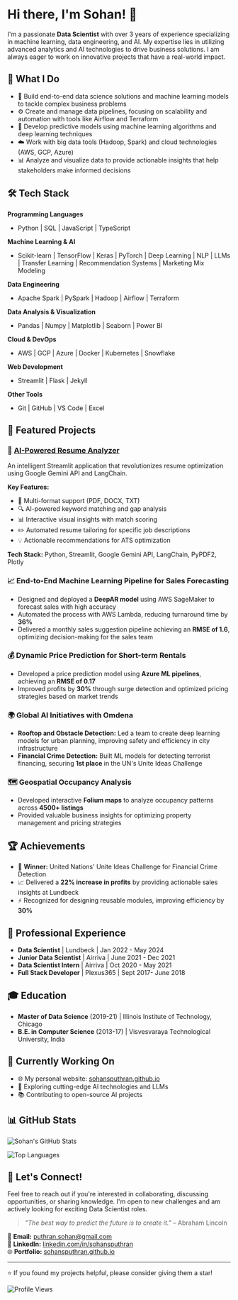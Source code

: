 # Hi there, I'm Sohan! 👋

I'm a passionate **Data Scientist** with over 3 years of experience specializing in machine learning, data engineering, and AI. My expertise lies in utilizing advanced analytics and AI technologies to drive business solutions. I am always eager to work on innovative projects that have a real-world impact.

## 🚀 What I Do

- 🔬 Build end-to-end data science solutions and machine learning models to tackle complex business problems
- ⚙️ Create and manage data pipelines, focusing on scalability and automation with tools like Airflow and Terraform
- 🤖 Develop predictive models using machine learning algorithms and deep learning techniques
- ☁️ Work with big data tools (Hadoop, Spark) and cloud technologies (AWS, GCP, Azure)
- 📊 Analyze and visualize data to provide actionable insights that help stakeholders make informed decisions

## 🛠️ Tech Stack

**Programming Languages**
- Python | SQL | JavaScript | TypeScript

**Machine Learning & AI**
- Scikit-learn | TensorFlow | Keras | PyTorch | Deep Learning | NLP | LLMs | Transfer Learning | Recommendation Systems | Marketing Mix Modeling

**Data Engineering**
- Apache Spark | PySpark | Hadoop | Airflow | Terraform

**Data Analysis & Visualization**
- Pandas | Numpy | Matplotlib | Seaborn | Power BI

**Cloud & DevOps**
- AWS | GCP | Azure | Docker | Kubernetes | Snowflake

**Web Development**
- Streamlit | Flask | Jekyll

**Other Tools**
- Git | GitHub | VS Code | Excel

## 🌟 Featured Projects

### 🎯 [AI-Powered Resume Analyzer](https://github.com/sohansputhran/ai-powered-resume-analyser)
An intelligent Streamlit application that revolutionizes resume optimization using Google Gemini API and LangChain.

**Key Features:**
- 📄 Multi-format support (PDF, DOCX, TXT)
- 🔍 AI-powered keyword matching and gap analysis
- 📊 Interactive visual insights with match scoring
- ✏️ Automated resume tailoring for specific job descriptions
- 💡 Actionable recommendations for ATS optimization

**Tech Stack:** Python, Streamlit, Google Gemini API, LangChain, PyPDF2, Plotly

### 📈 End-to-End Machine Learning Pipeline for Sales Forecasting
- Designed and deployed a **DeepAR model** using AWS SageMaker to forecast sales with high accuracy
- Automated the process with AWS Lambda, reducing turnaround time by **36%**
- Delivered a monthly sales suggestion pipeline achieving an **RMSE of 1.6**, optimizing decision-making for the sales team

### 💰 Dynamic Price Prediction for Short-term Rentals
- Developed a price prediction model using **Azure ML pipelines**, achieving an **RMSE of 0.17**
- Improved profits by **30%** through surge detection and optimized pricing strategies based on market trends

### 🌍 Global AI Initiatives with Omdena
- **Rooftop and Obstacle Detection:** Led a team to create deep learning models for urban planning, improving safety and efficiency in city infrastructure
- **Financial Crime Detection:** Built ML models for detecting terrorist financing, securing **1st place** in the UN's Unite Ideas Challenge

### 🗺️ Geospatial Occupancy Analysis
- Developed interactive **Folium maps** to analyze occupancy patterns across **4500+ listings**
- Provided valuable business insights for optimizing property management and pricing strategies

## 🏆 Achievements

- 🥇 **Winner:** United Nations' Unite Ideas Challenge for Financial Crime Detection
- 📈 Delivered a **22% increase in profits** by providing actionable sales insights at Lundbeck
- ⚡ Recognized for designing reusable modules, improving efficiency by **30%**

## 💼 Professional Experience

- **Data Scientist** | Lundbeck | Jan 2022 - May 2024
- **Junior Data Scientist** | Airriva | June 2021 - Dec 2021
- **Data Scientist Intern** | Airriva | Oct 2020 - May 2021
- **Full Stack Developer** | Plexus365 | Sept 2017- June 2018

## 🎓 Education

- **Master of Data Science** (2019-21) | Illinois Institute of Technology, Chicago
- **B.E. in Computer Science** (2013-17) | Visvesvaraya Technological University, India

## 🌱 Currently Working On

- 🌐 My personal website: [sohansputhran.github.io](https://sohansputhran.github.io/)
- 🚀 Exploring cutting-edge AI technologies and LLMs
- 📚 Contributing to open-source AI projects

## 📊 GitHub Stats

![Sohan's GitHub Stats](https://github-readme-stats.vercel.app/api?username=sohansputhran&show_icons=true&theme=radical)

![Top Languages](https://github-readme-stats.vercel.app/api/top-langs/?username=sohansputhran&layout=compact&theme=radical)

## 💬 Let's Connect!

Feel free to reach out if you're interested in collaborating, discussing opportunities, or sharing knowledge. I'm open to new challenges and am actively looking for exciting Data Scientist roles.

> *"The best way to predict the future is to create it."* – Abraham Lincoln

📧 **Email:** [puthran.sohan@gmail.com](mailto:puthran.sohan@gmail.com)  
🔗 **LinkedIn:** [linkedin.com/in/sohansputhran](https://www.linkedin.com/in/sohansputhran)  
🌐 **Portfolio:** [sohansputhran.github.io](https://sohansputhran.github.io/)

---

⭐ If you found my projects helpful, please consider giving them a star!

![Profile Views](https://komarev.com/ghpvc/?username=sohansputhran&color=brightgreen)
